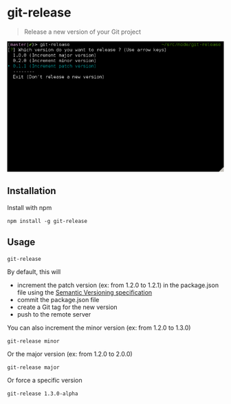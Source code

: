 # git-release

> Release a new version of your Git project

![screenshot](screenshot.png)

## Installation

Install with npm

```shell
npm install -g git-release
```

## Usage

```shell
git-release
```

By default, this will
* increment the patch version (ex: from 1.2.0 to 1.2.1) in the package.json file using the [Semantic Versioning specification](http://semver.org/)
* commit the package.json file
* create a Git tag for the new version
* push to the remote server

You can also increment the minor version (ex: from 1.2.0 to 1.3.0)

```shell
git-release minor
```

Or the major version  (ex: from 1.2.0 to 2.0.0)

```shell
git-release major
```

Or force a specific version

```shell
git-release 1.3.0-alpha
```
